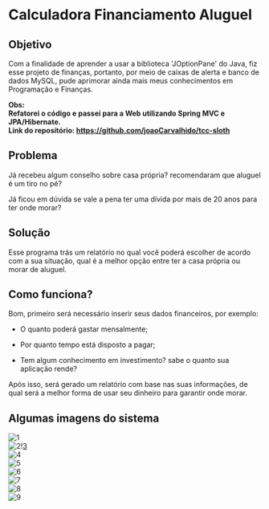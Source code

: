 # Calculadora Financiamento Aluguel

## Objetivo

Com a finalidade de aprender a usar a biblioteca 'JOptionPane' do Java, fiz esse projeto de finanças, portanto, por meio de
caixas de alerta e banco de dados MySQL, pude aprimorar ainda mais meus conhecimentos em Programação e Finanças.

**Obs:\
Refatorei o código e passei para a Web utilizando Spring MVC e JPA/Hibernate. \
Link do repositório: 
https://github.com/joaoCarvalhido/tcc-sloth**

## Problema

Já recebeu algum conselho sobre casa própria? recomendaram que aluguel é um tiro no pé?

Já ficou em dúvida se vale a pena ter uma dívida por mais de 20 anos para ter onde morar?

## Solução

Esse programa trás um relatório no qual você poderá escolher de acordo com a sua situação, 
qual é a melhor opção entre ter a casa própria ou morar de aluguel.

## Como funciona?

Bom, primeiro será necessário inserir seus dados financeiros, por exemplo: 

- O quanto poderá gastar mensalmente;

- Por quanto tempo está disposto a pagar;

- Tem algum conhecimento em investimento? sabe o quanto sua aplicação rende?


Após isso, será gerado um relatório com base nas suas informações, de qual será a melhor forma de usar seu dinheiro
para garantir onde morar.


## Algumas imagens do sistema

![1](https://user-images.githubusercontent.com/57717791/76878641-e44c4780-6853-11ea-89fb-bcd52b9777da.PNG)\
![2](https://user-images.githubusercontent.com/57717791/76878642-e4e4de00-6853-11ea-9b26-747b9be6c6d6.PNG)\![3](https://user-images.githubusercontent.com/57717791/76878646-e57d7480-6853-11ea-8fe0-0ae3f236c7be.PNG)\
![4](https://user-images.githubusercontent.com/57717791/76878648-e57d7480-6853-11ea-8e7c-3f6bbefde7ef.PNG)\
![5](https://user-images.githubusercontent.com/57717791/76878649-e57d7480-6853-11ea-9e61-cf1c5aa820f5.PNG)\
![6](https://user-images.githubusercontent.com/57717791/76878652-e6160b00-6853-11ea-882c-718575807927.PNG)\
![7](https://user-images.githubusercontent.com/57717791/76878655-e6160b00-6853-11ea-9218-0ef0cf02d3ea.PNG)\
![8](https://user-images.githubusercontent.com/57717791/76878657-e6aea180-6853-11ea-9a4e-7c9d6a0d6bc9.PNG)\
![9](https://user-images.githubusercontent.com/57717791/76878659-e6aea180-6853-11ea-88d7-c3146df42595.PNG)
